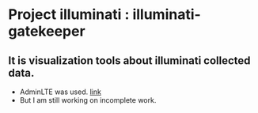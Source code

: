  
# Project illuminati : illuminati-gatekeeper

## It is visualization tools about illuminati collected data.
 * AdminLTE was used. [link](https://adminlte.io/themes/AdminLTE/index2.html)
 * But I am still working on incomplete work.
